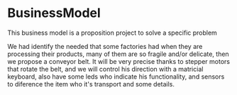 # BusinessModel
This business model is a proposition project to solve a specific problem

We had identify the needed that some factories had when they are processing their products,
many of them are so fragile and/or delicate, then we propose a conveyor belt.
It will be very precise thanks to stepper motors that rotate the belt, and we will control his direction with a matricial keyboard, 
also have some leds who indicate his functionality, and sensors to diference the  item who it's transport and some details.
